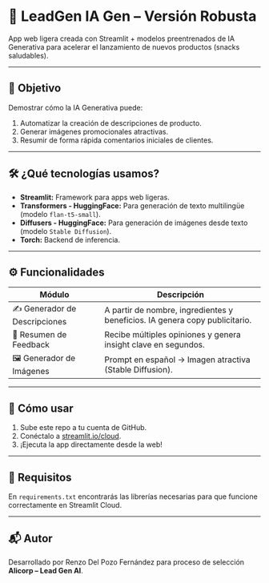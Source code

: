 # 🧠 LeadGen IA Gen – Versión Robusta

App web ligera creada con Streamlit + modelos preentrenados de IA Generativa para acelerar el lanzamiento de nuevos productos (snacks saludables).

---

## 🎯 Objetivo

Demostrar cómo la IA Generativa puede:

1. Automatizar la creación de descripciones de producto.
2. Generar imágenes promocionales atractivas.
3. Resumir de forma rápida comentarios iniciales de clientes.

---

## 🛠 ¿Qué tecnologías usamos?

- **Streamlit:** Framework para apps web ligeras.
- **Transformers - HuggingFace:** Para generación de texto multilingüe (modelo `flan-t5-small`).
- **Diffusers - HuggingFace:** Para generación de imágenes desde texto (modelo `Stable Diffusion`).
- **Torch:** Backend de inferencia.

---

## ⚙️ Funcionalidades

| Módulo                      | Descripción                                                                 |
|----------------------------|-----------------------------------------------------------------------------|
| ✍️ Generador de Descripciones | A partir de nombre, ingredientes y beneficios. IA genera copy publicitario. |
| 💬 Resumen de Feedback       | Recibe múltiples opiniones y genera insight clave en segundos.              |
| 🖼 Generador de Imágenes     | Prompt en español → Imagen atractiva (Stable Diffusion).                     |

---

## 🚀 Cómo usar

1. Sube este repo a tu cuenta de GitHub.
2. Conéctalo a [streamlit.io/cloud](https://streamlit.io/cloud).
3. ¡Ejecuta la app directamente desde la web!

---

## 📌 Requisitos

En `requirements.txt` encontrarás las librerías necesarias para que funcione correctamente en Streamlit Cloud.

---

## 📬 Autor

Desarrollado por Renzo Del Pozo Fernández para proceso de selección **Alicorp – Lead Gen AI**.

